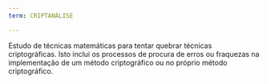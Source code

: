 ```yaml
---
term: CRIPTANÁLISE

---
```

Estudo de técnicas matemáticas para tentar quebrar técnicas criptográficas. Isto inclui os processos de procura de erros ou fraquezas na implementação de um método criptográfico ou no próprio método criptográfico.